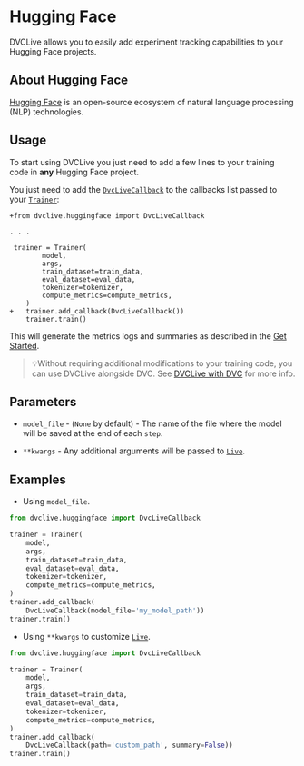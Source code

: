 # Hugging Face

DVCLive allows you to easily add experiment tracking capabilities to your
Hugging Face projects.

## About Hugging Face

[Hugging Face](https://huggingface.co/) is an open-source ecosystem of natural
language processing (NLP) technologies.

## Usage

To start using DVCLive you just need to add a few lines to your training code in
**any** Hugging Face project.

You just need to add the
[`DvcLiveCallback`](https://github.com/iterative/dvclive/blob/master/dvclive/huggingface.py)
to the callbacks list passed to your
[`Trainer`](https://huggingface.co/transformers/main_classes/trainer.html):

```git
+from dvclive.huggingface import DvcLiveCallback

. . .

 trainer = Trainer(
        model,
        args,
        train_dataset=train_data,
        eval_dataset=eval_data,
        tokenizer=tokenizer,
        compute_metrics=compute_metrics,
    )
+   trainer.add_callback(DvcLiveCallback())
    trainer.train()
```

This will generate the metrics logs and summaries as described in the
[Get Started](/docs/dvclive/get-started#outputs).

> 💡Without requiring additional modifications to your training code, you can
> use DVCLive alongside DVC. See
> [DVCLive with DVC](/doc/dvclive/dvclive-with-dvc) for more info.

## Parameters

- `model_file` - (`None` by default) - The name of the file where the model will
  be saved at the end of each `step`.

- `**kwargs` - Any additional arguments will be passed to
  [`Live`](/docs/dvclive/api-reference/live).

## Examples

- Using `model_file`.

```python
from dvclive.huggingface import DvcLiveCallback

trainer = Trainer(
    model,
    args,
    train_dataset=train_data,
    eval_dataset=eval_data,
    tokenizer=tokenizer,
    compute_metrics=compute_metrics,
)
trainer.add_callback(
    DvcLiveCallback(model_file='my_model_path'))
trainer.train()
```

- Using `**kwargs` to customize [`Live`](/docs/dvclive/api-reference/live).

```python
from dvclive.huggingface import DvcLiveCallback

trainer = Trainer(
    model,
    args,
    train_dataset=train_data,
    eval_dataset=eval_data,
    tokenizer=tokenizer,
    compute_metrics=compute_metrics,
)
trainer.add_callback(
    DvcLiveCallback(path='custom_path', summary=False))
trainer.train()
```
